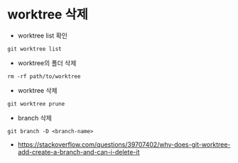 # worktree 삭제
- worktree list 확인
```git
git worktree list
```
- worktree의 폴더 삭제
```git
rm -rf path/to/worktree
```
- worktree 삭제
```git
git worktree prune
```
- branch 삭제
```git
git branch -D <branch-name>
```

- https://stackoverflow.com/questions/39707402/why-does-git-worktree-add-create-a-branch-and-can-i-delete-it
